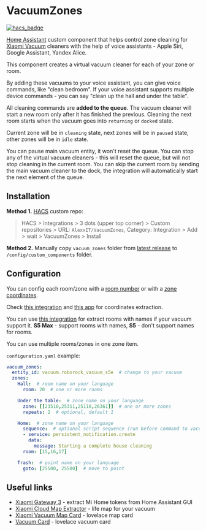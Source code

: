 # VacuumZones

[![hacs_badge](https://img.shields.io/badge/HACS-Custom-orange.svg)](https://github.com/custom-components/hacs)

[Home Assistant](https://www.home-assistant.io/) custom component that helps control zone cleaning for [Xiaomi Vacuum](https://www.home-assistant.io/integrations/xiaomi_miio/#xiaomi-mi-robot-vacuum) cleaners with the help of voice assistants - Apple Siri, Google Assistant, Yandex Alice.

This component creates a virtual vacuum cleaner for each of your zone or room.

By adding these vacuums to your voice assistant, you can give voice commands, like "clean bedroom". If your voice assistant supports multiple device commands - you can say "clean up the hall and under the table".

All cleaning commands are **added to the queue**. The vacuum cleaner will start a new room only after it has finished the previous. Cleaning the next room starts when the vacuum goes into `returning` or `docked` state.

Current zone will be in `cleaning` state, next zones will be in `paused` state, other zones will be in `idle` state.

You can pause main vacuum entity, it won't reset the queue. You can stop any of the virtual vacuum cleaners - this will reset the queue, but will not stop cleaning in the current room. You can skip the current room by sending the main vacuum cleaner to the dock, the integration will automatically start the next element of the queue.

## Installation

**Method 1.** [HACS](https://hacs.xyz/) custom repo:

> HACS > Integrations > 3 dots (upper top corner) > Custom repositories > URL: `AlexxIT/VacuumZones`, Category: Integration > Add > wait > VacuumZones > Install

**Method 2.** Manually copy `vacuum_zones` folder from [latest release](https://github.com/AlexxIT/VacuumZones/releases/latest) to `/config/custom_components` folder.

## Configuration

You can config each room/zone with a [room number](https://www.home-assistant.io/integrations/xiaomi_miio/#service-xiaomi_miiovacuum_clean_segment) or with a [zone coordinates](https://www.home-assistant.io/integrations/xiaomi_miio/#service-xiaomi_miiovacuum_clean_zone).

Check [this integration](https://github.com/PiotrMachowski/Home-Assistant-custom-components-Xiaomi-Cloud-Map-Extractor) and [this app](https://xiaomi.flole.de/) for coordinates extraction.

You can use [this integration](https://github.com/AlexxIT/XiaomiGateway3#obtain-mi-home-device-token) for extract rooms with names if your vacuum support it. **S5 Max** - support rooms with names, **S5** - don't support names for rooms.

You can use multiple rooms/zones in one zone item.

`configuration.yaml` example:

```yaml
vacuum_zones:
  entity_id: vacuum.roborock_vacuum_s5e  # change to your vacuum
  zones:
    Hall:  # room name on your language
      room: 20  # one or more rooms

    Under the table:  # zone name on your language
      zone: [[23510,25311,25110,26361]]  # one or more zones
      repeats: 2  # optional, default 1

    Home:  # zone name on your language
      sequence:  # optional script sequence (run before command to vacuum)
      - service: persistent_notification.create
        data:
          message: Starting a complete house cleaning
      room: [15,16,17]

    Trash:  # point name on your language
      goto: [25500, 25500]  # move to point
```

## Useful links

- [Xiaomi Gateway 3](https://github.com/AlexxIT/XiaomiGateway3#obtain-mi-home-device-token) - extract Mi Home tokens from Home Assistant GUI 
- [Xiaomi Cloud Map Extractor](https://github.com/PiotrMachowski/Home-Assistant-custom-components-Xiaomi-Cloud-Map-Extractor) - life map for your vacuum
- [Xiaomi Vacuum Map Card](https://github.com/PiotrMachowski/lovelace-xiaomi-vacuum-map-card) - lovelace map card
- [Vacuum Card](https://github.com/denysdovhan/vacuum-card) - lovelace vacuum card
